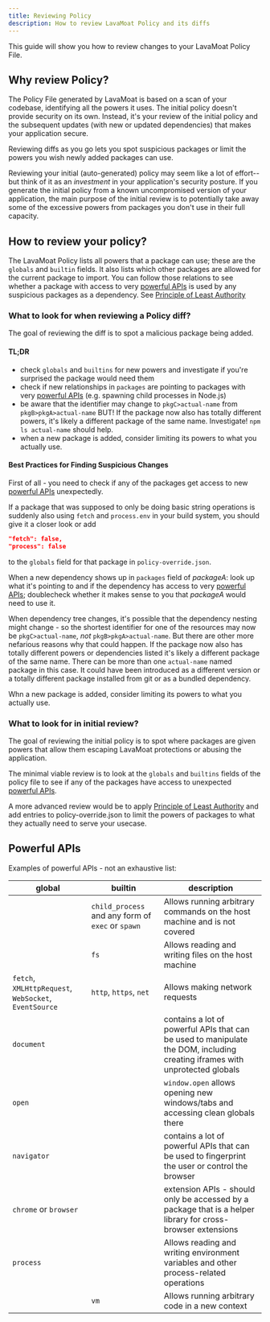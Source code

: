 ```yaml
---
title: Reviewing Policy
description: How to review LavaMoat Policy and its diffs
---
```


<!-- markdownlint-disable no-inline-html -->

This guide will show you how to review changes to your LavaMoat Policy File.

## Why review Policy?

The Policy File generated by LavaMoat is based on a scan of your codebase, identifying all the powers it uses. The initial policy doesn't provide security on its own. Instead, it's your review of the initial policy and the subsequent updates (with new or updated dependencies) that makes your application secure.

Reviewing diffs as you go lets you spot suspicious packages or limit the powers you wish newly added packages can use.

Reviewing your initial (auto-generated) policy may seem like a lot of effort--but think of it as an _investment_ in your application's security posture.
If you generate the initial policy from a known uncompromised version of your application, the main purpose of the initial review is to potentially take away some of the excessive powers from packages you don't use in their full capacity.

## How to review your policy?

The LavaMoat Policy lists all powers that a package can use; these are the `globals` and `builtin` fields.
It also lists which other packages are allowed for the current package to import. You can follow those relations to see whether a package with access to very [powerful APIs](#powerful-apis) is used by any suspicious packages as a dependency. See [Principle of Least Authority][PoLA]

### What to look for when reviewing a Policy diff?

The goal of reviewing the diff is to spot a malicious package being added.

#### TL;DR

- check `globals` and `builtins` for new powers and investigate if you're surprised the package would need them
- check if new relationships in `packages` are pointing to packages with very [powerful APIs](#powerful-apis) (e.g. spawning child processes in Node.js)
- be aware that the identifier may change to `pkgC>actual-name` from `pkgB>pkgA>actual-name` BUT! If the package now also has totally different powers, it's likely a different package of the same name. Investigate! `npm ls actual-name` should help.
- when a new package is added, consider limiting its powers to what you actually use.

#### Best Practices for Finding Suspicious Changes

First of all - you need to check if any of the packages get access to new [powerful APIs](#powerful-apis) unexpectedly.

If a package that was supposed to only be doing basic string operations is suddenly also using `fetch` and `process.env` in your build system, you should give it a closer look or add

```json
"fetch": false,
"process": false
```

to the `globals` field for that package in `policy-override.json`.

When a new dependency shows up in `packages` field of _packageA_: look up what it's pointing to and if the dependency has access to very [powerful APIs](#powerful-apis); doublecheck whether it makes sense to you that _packageA_ would need to use it.

When dependency tree changes, it's possible that the dependency nesting might change - so the shortest identifier for one of the resources may now be `pkgC>actual-name`, _not_ `pkgB>pkgA>actual-name`.
But there are other more nefarious reasons why that could happen.
If the package now also has totally different powers or dependencies listed it's likely a different package of the same name. There can be more than one `actual-name` named package in this case. It could have been introduced as a different version or a totally different package installed from git or as a bundled dependency.

Whn a new package is added, consider limiting its powers to what you actually use.

### What to look for in initial review?

The goal of reviewing the initial policy is to spot where packages are given powers that allow them escaping LavaMoat protections or abusing the application.

The minimal viable review is to look at the `globals` and `builtins` fields of the policy file to see if any of the packages have access to unexpected [powerful APIs](#powerful-apis).

A more advanced review would be to apply [Principle of Least Authority][PoLA] and add entries to policy-override.json to limit the powers of packages to what they actually need to serve your usecase.

## Powerful APIs

Examples of powerful APIs - not an exhaustive list:

| global                                                | builtin                                           | description                                                                                                                 |
| ----------------------------------------------------- | ------------------------------------------------- | --------------------------------------------------------------------------------------------------------------------------- |
|                                                       | `child_process` and any form of `exec` or `spawn` | Allows running arbitrary commands on the host machine and is not covered                                                    |
|                                                       | `fs`                                              | Allows reading and writing files on the host machine                                                                        |
| `fetch`, `XMLHttpRequest`, `WebSocket`, `EventSource` | `http`, `https`, `net`                            | Allows making network requests                                                                                              |
| `document`                                            |                                                   | contains a lot of powerful APIs that can be used to manipulate the DOM, including creating iframes with unprotected globals |
| `open`                                                |                                                   | `window.open` allows opening new windows/tabs and accessing clean globals there                                             |
| `navigator`                                           |                                                   | contains a lot of powerful APIs that can be used to fingerprint the user or control the browser                             |
| `chrome` or `browser`                                 |                                                   | extension APIs - should only be accessed by a package that is a helper library for cross-browser extensions                 |
| `process`                                             |                                                   | Allows reading and writing environment variables and other process-related operations                                       |
|                                                       | `vm`                                              | Allows running arbitrary code in a new context                                                                              |

[PoLA]: https://en.wikipedia.org/wiki/Principle_of_least_privilege
